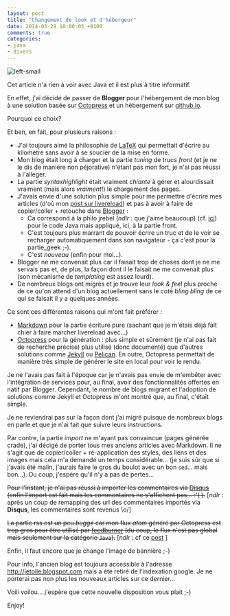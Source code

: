 ```yaml
---
layout: post
title: "Changement de look et d'hébergeur"
date: 2014-03-28 10:00:03 +0100
comments: true
categories: 
- java
- divers
---
```


![left-small](http://blog.jetoile.fr/images/octopress/img_octopress_blogger.png)

Cet article n'a rien à voir avec Java et il est plus à titre informatif.

En effet, j'ai décidé de passer de __Blogger__ pour l'hébergement de mon blog à une solution basée sur [Octopress](http://octopress.org/) et un hébergement sur [github.io](http://pages.github.com/).

Pourquoi ce choix?

Et ben, en fait, pour plusieurs raisons :

* J'ai toujours aimé la philosophie de [LaTeX](http://www.latex-project.org/) qui permettait d'écrire au kilomètre sans avoir à se soucier de la mise en forme. 
* Mon blog était long à charger et la partie _tuning_ de trucs _front_ (et je ne le dis de manière non péjorative) n'étant pas mon fort, je n'ai pas réussi à l'alléger.
* La partie _syntaxhighlight_ était vraiment _chiante_ à gérer et alourdissait vraiment (mais alors _vraiment_!) le chargement des pages.
* J'avais envie d'une solution plus simple pour me permettre d'écrire mes articles (d'où mon [post sur livereload](http://blog.jetoile.fr/2014/03/livereload-et-linux-ou-comment-rediger.html)) et pas à avoir à faire de copier/coller + retouche dans [Blogger](http://blogger.com/) :
	* Ca correspond à la philo jrebel (_ndlr_ : que j'aime beaucoup) (cf. [ici](ihttp://blog.jetoile.fr/2010/02/jrebel-ou-comment-accelerer-le_24.html)) pour le code Java mais appliqué, ici, à la partie front.
	* C'est toujours plus marrant de pouvoir écrire un truc et de le voir se recharger automatiquement dans son navigateur - ça c'est pour la partie_geek ;-).
	* C'est _nouveau_ (enfin pour moi...).
* Blogger ne me convenait plus car il faisait trop de choses dont je ne me servais pas et, de plus, la façon dont il le faisait ne me convenait plus (son mécanisme de _templating_ est assez lourd).
* De nombreux blogs ont migrés et je trouve leur _look & feel_ plus proche de ce qu'on attend d'un blog actuellement sans le coté _bling bling_ de ce qui se faisait il y a quelques années.

<!-- more -->

Ce sont ces différentes raisons qui m'ont fait préférer :

* [Markdown](https://github.com/adam-p/markdown-here/wiki/Markdown-Cheatsheet) pour la partie écriture pure (sachant que je m'étais déjà fait chier à faire marcher livereload avec...)
* [Octopress](http://octopress.org/) pour la génération : plus simple et sûrement (je n'ai pas fait de recherche précise) plus utilisé (donc documenté) que d'autres solutions comme [Jekyll](http://jekyllrb.com/) ou [Pelican](http://blog.getpelican.com/). En outre, Octopress permettait de manière très simple de générer le site en local pour voir le rendu.

Je ne l'avais pas fait à l'époque car je n'avais pas envie de m'embêter avec l'intégration de services pour, au final, avoir des fonctionnalités offertes en natif par Blogger. Cependant, le nombre de blogs migrant et l'adoption de solutions comme Jekyll et Octopress m'ont montré que, au final, c'était simple.

Je ne reviendrai pas sur la façon dont j'ai migré puisque de nombreux blogs en parle et que je n'ai fait que suivre leurs instructions.

Par contre, la partie _import_ ne m'ayant pas convaincue (pages générée crade), j'ai décigé de porter tous mes anciens articles avec Markdown. Il ne s'agit que de copier/coller + ré-application des styles, des liens et des images mais cela m'a demandé un temps considérable... (je suis sûr que si j'avais été malin, j'aurais faire le gros du boulot avec un bon `sed`... mais bon...). Du coup, j'espère qu'il n'y a pas de pertes...

~~Pour l'instant, je n'ai pas réussi à importer les commentaires via [Disqus](http://disqus.com/) (enfin l'import est fait mais les commentaires ne s'affichent pas... :'( ).~~
[_ndlr_ : après un coup de remapping des url des commentaires importés via __Disqus__, les commentaires sont revenus \o/]

~~La partie rss est un peu _buggé_ car mon flux _atom_ généré par Octopress est trop gros pour être utilisé par [feedburner](http://www.feedburner.com) (du coup, le flux n'est pas global mais seulement sur la catégorie `Java`).~~ [_ndlr_ : cf ce [post](/2014/03/changement-flux-rss.html) ]


Enfin, il faut encore que je change l'image de bannière ;-)

Pour info, l'ancien blog est toujours accessible à l'adresse http://jetoile.blogspot.com mais a été retiré de l'indexation google. Je ne porterai pas non plus les nouveaux articles sur ce dernier...

Voili voilou... j'espère que cette nouvelle disposition vous plait ;-)

Enjoy!
